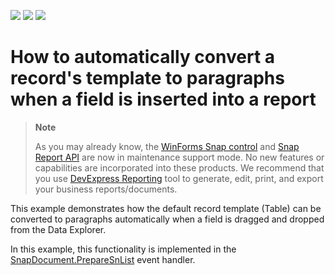 <!-- default badges list -->
![](https://img.shields.io/endpoint?url=https://codecentral.devexpress.com/api/v1/VersionRange/128608547/20.1.2%2B)
[![](https://img.shields.io/badge/Open_in_DevExpress_Support_Center-FF7200?style=flat-square&logo=DevExpress&logoColor=white)](https://supportcenter.devexpress.com/ticket/details/E4903)
[![](https://img.shields.io/badge/📖_How_to_use_DevExpress_Examples-e9f6fc?style=flat-square)](https://docs.devexpress.com/GeneralInformation/403183)
<!-- default badges end -->
# How to automatically convert a record's template to paragraphs when a field is inserted into a report

> **Note**
>
> As you may already know, the [WinForms Snap control](https://docs.devexpress.com/WindowsForms/11373/controls-and-libraries/snap) and [Snap Report API](https://docs.devexpress.com/OfficeFileAPI/15188/snap-report-api) are now in maintenance support mode. No new features or capabilities are incorporated into these products. We recommend that you use [DevExpress Reporting](https://docs.devexpress.com/XtraReports/2162/reporting) tool to generate, edit, print, and export your business reports/documents.

<p>This example demonstrates how the default record template (Table) can be converted to paragraphs automatically when a field is dragged and dropped from the Data Explorer.</p><p>In this example, this functionality is implemented in the <a href="http://documentation.devexpress.com/#WindowsForms/DevExpressSnapCoreAPISnapDocument_PrepareSnListtopic">SnapDocument.PrepareSnList</a> event handler.</p>

<br/>


